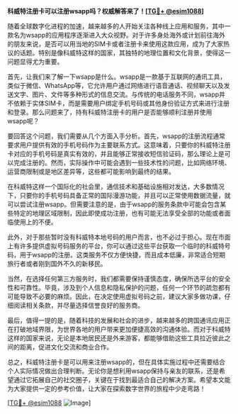 **科威特注册卡可以注册wsapp吗？权威解答来了！[[TG💪+ @esim1088](https://t.me/s/esim1088)]**

随着全球数字化进程的加速，越来越多的人开始关注各种线上应用和服务，其中一款名为wsapp的应用程序逐渐进入大众视野。对于许多身处海外或计划前往海外的朋友来说，是否可以用当地的SIM卡或者注册卡来使用这款应用，成为了大家热议的话题。特别是像科威特这样的国家，其独特的地理位置和文化背景，使得这一问题显得尤为重要。

首先，让我们来了解一下wsapp是什么。wsapp是一款基于互联网的通讯工具，类似于微信、WhatsApp等，它允许用户通过网络进行语音通话、视频聊天以及发送文字、图片、文件等多种形式的信息交流。与传统的电话服务不同，wsapp并不依赖于实体SIM卡，而是需要用户绑定手机号码或其他身份验证方式来进行注册和登录。那么问题来了，持有科威特注册卡的用户是否能够顺利注册并使用wsapp呢？

要回答这个问题，我们需要从几个方面入手分析。首先，wsapp的注册流程通常要求用户提供有效的手机号码作为主要联系方式。这意味着，只要你的科威特注册卡对应的手机号码是真实有效的，并且能够正常接收短信验证码，那么理论上是可以完成注册的。然而，实际操作中可能会遇到一些技术性的问题，比如网络环境、运营商限制或是地区差异等，这些都可能影响到最终的结果。

在科威特这样一个国际化的社会里，通信技术和基础设施相对发达，大多数情况下，只要你的手机号码具备正常的国际漫游功能，并且可以正常使用数据流量，就可以尝试注册wsapp。但需要注意的是，由于wsapp的服务条款中可能会包含某些特定的地理区域限制，因此即使成功注册，也有可能无法享受全部的功能或者面临使用上的不便。

此外，对于那些暂时没有科威特本地号码的用户而言，也不必过于担心。现在市面上有许多提供虚拟号码服务的平台，你可以通过这些平台获取一个临时的科威特号码，用于wsapp的注册。这类服务不仅方便快捷，而且成本低廉，非常适合短期旅行者或者刚到国外不久的新移民。

当然，在选择任何第三方服务时，我们都需要保持谨慎态度，确保所选平台的安全性和可靠性。毕竟，涉及到个人信息和隐私保护的问题，任何一个环节的疏忽都有可能导致不必要的麻烦。因此，在决定使用虚拟号码之前，建议大家多做功课，仔细阅读相关条款，并尽量选择信誉良好的服务商。

最后，值得一提的是，随着科技的发展和社会的进步，越来越多的跨国通讯应用正在打破地域界限，为世界各地的用户带来更加便捷高效的沟通体验。而对于科威特这样的国家来说，无论是本地居民还是外来游客，都能够借助这些工具拉近彼此之间的距离，促进文化交流和商业合作。

总之，科威特注册卡是可以用来注册wsapp的，但在具体实施过程中还需要结合个人实际情况做出合理判断。无论你是想利用wsapp保持与亲友的联系，还是希望通过它拓展自己的社交圈子，关键在于找到最适合自己的解决方案。希望本文能为大家提供一定的参考价值，让大家在探索数字世界的旅程中少走弯路！

[[TG💪+ @esim1088](https://t.me/s/esim1088) ![Image](https://i.postimg.cc/4NQfJmqS/Snipaste-2025-05-13-00-14-12.png)]